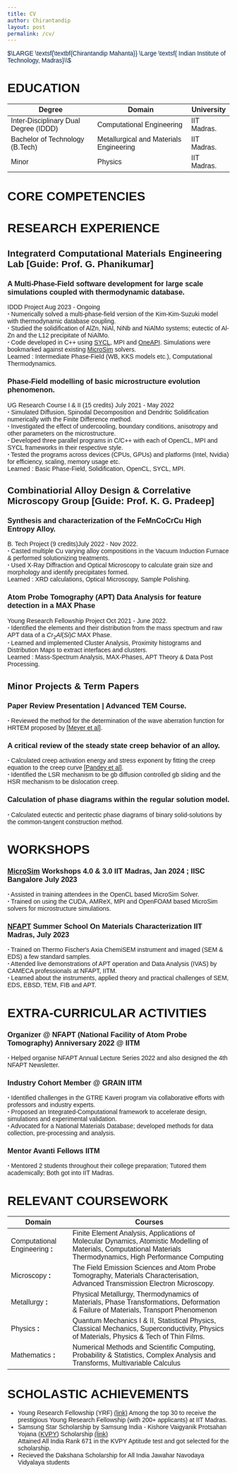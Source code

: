 ```yaml
---
title: CV
author: Chirantandip
layout: post
permalink: /cv/
---
```


<link rel="stylesheet" type="text/css" href="https://cdn.rawgit.com/dreampulse/computer-modern-web-font/master/fonts.css"> 
<style> 
body {font-family: "Computer Modern Sans", sans-serif;};
h1{color: #002147;} 
</style>

 <span style="color:  #002147;">

 $\LARGE \textsf{\textbf{Chirantandip Mahanta}} \Large \textsf{ Indian Institute of Technology, Madras}\\$
 
 </span>

# EDUCATION 
|Degree| Domain | University|
|----|----|----|
|Inter-Disciplinary Dual Degree (IDDD)  | Computational Engineering| IIT Madras.|
| Bachelor of Technology (B.Tech)| Metallurgical and Materials Engineering| IIT Madras.|
|Minor|Physics|IIT Madras.|

CORE COMPETENCIES
=================



RESEARCH EXPERIENCE
===================

Integraterd Computational Materials Engineering Lab \[Guide: Prof. G. Phanikumar\]
------------------------------------------------------------------------------------------

### A Multi-Phase-Field software development for large scale simulations coupled with thermodynamic database.

IDDD Project Aug 2023 - Ongoing\
$\boldsymbol{\cdot}$ Numerically solved a multi-phase-field version of
the Kim-Kim-Suzuki model with thermodynamic database coupling.\
$\boldsymbol{\cdot}$ Studied the solidification of AlZn, NiAl, NiNb and
NiAlMo systems; eutectic of Al-Zn and the L12 precipitate of NiAlMo.\
$\boldsymbol{\cdot}$ Code developed in C++ using
[SYCL](https://www.khronos.org/sycl/), MPI and
[OneAPI](https://www.oneapi.io/). Simulations were bookmarked against
existing [MicroSim](https://microsim.co.in/) solvers.\
Learned : Intermediate Phase-Field (WB, KKS models etc.), Computational
Thermodynamics.

### Phase-Field modelling of basic microstructure evolution phenomenon.

UG Research Course I & II (15 credits) July 2021 - May 2022\
$\boldsymbol{\cdot}$ Simulated Diffusion, Spinodal Decomposition and
Dendritic Solidification numerically with the Finite Difference method.\
$\boldsymbol{\cdot}$ Investigated the effect of undercooling, boundary
conditions, anisotropy and other parameters on the microstructure.\
$\boldsymbol{\cdot}$ Developed three parallel programs in C/C++ with
each of OpenCL, MPI and SYCL frameworks in their respective style.\
$\boldsymbol{\cdot}$ Tested the programs across devices (CPUs, GPUs) and
platforms (Intel, Nvidia) for efficiency, scaling, memory usage etc.\
Learned : Basic Phase-Field, Solidification, OpenCL, SYCL, MPI.

Combinatiorial Alloy Design & Correlative Microscopy Group \[Guide: Prof. K. G. Pradeep\]
-------------------------------------------------------------------------------------------------

### Synthesis and characterization of the FeMnCoCrCu High Entropy Alloy.

B. Tech Project (9 credits)July 2022 - Nov 2022.\
$\boldsymbol{\cdot}$ Casted multiple Cu varying alloy compositions in
the Vacuum Induction Furnace & performed solutionizing treatments.\
$\boldsymbol{\cdot}$ Used X-Ray Diffraction and Optical Microscopy to
calculate grain size and morphology and identify precipitates formed.\
Learned : XRD calculations, Optical Microscopy, Sample Polishing.

### Atom Probe Tomography (APT) Data Analysis for feature detection in a MAX Phase

Young Research Fellowship Project Oct 2021 - June 2022.\
$\boldsymbol{\cdot}$ Identified the elements and their distribution from
the mass spectrum and raw APT data of a $Cr_2Al(Si)C$ MAX Phase.\
$\boldsymbol{\cdot}$ Learned and implemented Cluster Analysis, Proximity
histograms and Distribution Maps to extract interfaces and clusters.\
Learned : Mass-Spectrum Analysis, MAX-Phases, APT Theory & Data Post
Processing.

Minor Projects & Term Papers
----------------------------

### Paper Review Presentation \| Advanced TEM Course.

$\boldsymbol{\cdot}$ Reviewed the method for the determination of the
wave aberration function for HRTEM proposed by \[[Meyer et
al](https://doi.org/10.1016/S1359-6454(96)00225-X)\].

### A critical review of the steady state creep behavior of an alloy. 

$\boldsymbol{\cdot}$ Calculated creep activation energy and stress
exponent by fitting the creep equation to the creep curve \[[Pandey et
al](https://doi.org/10.1016/S1359-6454(96)00225-X)\].\
$\boldsymbol{\cdot}$ Identified the LSR mechanism to be gb diffusion
controlled gb sliding and the HSR mechanism to be dislocation creep.

### Calculation of phase diagrams within the regular solution model.

$\boldsymbol{\cdot}$ Calculated eutectic and peritectic phase diagrams
of binary solid-solutions by the common-tangent construction method.

WORKSHOPS
=========

### [MicroSim](https://microsim.co.in/) Workshops 4.0 & 3.0 IIT Madras, Jan 2024 ; IISC Bangalore July 2023

$\boldsymbol{\cdot}$ Assisted in training attendees in the OpenCL based
MicroSim Solver.\
$\boldsymbol{\cdot}$ Trained on using the CUDA, AMReX, MPI and OpenFOAM
based MicroSim solvers for microstructure simulations.

### [NFAPT](https://nfapt.iitm.ac.in/) Summer School On Materials Characterization IIT Madras, July 2023

$\boldsymbol{\cdot}$ Trained on Thermo Fischer's Axia ChemiSEM
instrument and imaged (SEM & EDS) a few standard samples.\
$\boldsymbol{\cdot}$ Attended live demonstrations of APT operation and
Data Analysis (IVAS) by CAMECA professionals at NFAPT, IITM.\
$\boldsymbol{\cdot}$ Learned about the instruments, applied theory and
practical challenges of SEM, EDS, EBSD, TEM, FIB and APT.

EXTRA-CURRICULAR ACTIVITIES
===========================

### Organizer @ NFAPT (National Facility of Atom Probe Tomography) Anniversary 2022 @ IITM 

$\boldsymbol{\cdot}$ Helped organise NFAPT Annual Lecture Series 2022
and also designed the 4th NFAPT Newsletter.

### Industry Cohort Member @ GRAIN IITM 

$\boldsymbol{\cdot}$ Identified challenges in the GTRE Kaveri program
via collaborative efforts with professors and industry experts.\
$\boldsymbol{\cdot}$ Proposed an Integrated-Computational framework to
accelerate design, simulations and experimental validation.\
$\boldsymbol{\cdot}$ Advocated for a National Materials Database;
developed methods for data collection, pre-processing and analysis.

### Mentor Avanti Fellows IITM 

$\boldsymbol{\cdot}$ Mentored 2 students throughout their college
preparation; Tutored them academically; Both got into IIT Madras.

RELEVANT COURSEWORK
===================

|Domain|Courses|
|-|-|
|Computational Engineering **:** |  Finite Element Analysis, Applications of Molecular Dynamics, Atomistic Modelling of Materials, Computational Materials Thermodynamics, High Performance Computing|
|Microscopy **:** | The Field Emission Sciences and Atom Probe Tomography, Materials Characterisation, Advanced Transmission Electron Microscopy.|
|Metallurgy **:** | Physical Metallurgy, Thermodynamics of Materials, Phase Transformations, Deformation & Failure of Materials, Transport Phenomenon
|Physics **:** | Quantum Mechanics I & II, Statistical Physics, Classical Mechanics, Superconductivity, Physics of Materials, Physics & Tech of Thin Films.
|Mathematics **:** | Numerical Methods and Scientific Computing, Probability & Statistics, Complex Analysis and Transforms, Multivariable Calculus

SCHOLASTIC ACHIEVEMENTS
=======================

- Young Research Fellowship (YRF)
[(link)](https://yrf.iitm.ac.in/2020fellows.html)
Among the top 30 to receive the prestigious Young Research Fellowship
(with 200+ applicants) at IIT Madras. 
- Samsung Star Scholarship by Samsung India - Kishore Vaigyanik
Protsahan Yojana ([KVPY](http://www.kvpy.iisc.ernet.in/main/index.htm))
Scholarship
[(link)](http://kvpy.iisc.ac.in/main/resources/2018-fellowships/2018-SX-GEN.pdf)\
Attained All India Rank 671 in the KVPY Aptitude test and got selected
for the scholarship.
- Recieved the Dakshana Scholarship for All India Jawahar Navodaya
Vidyalaya students
